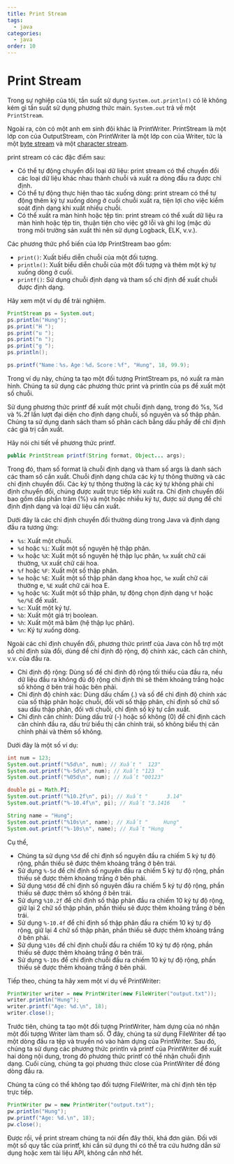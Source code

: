 ```yaml
---
title: Print Stream
tags:
  - java
categories:
  - java
order: 10
---
```

# Print Stream

Trong sự nghiệp của tôi, tần suất sử dụng `System.out.println()` có lẽ không kém gì tần suất sử dụng phương thức main. `System.out` trả về một `PrintStream`.

Ngoài ra, còn có một anh em sinh đôi khác là PrintWriter. PrintStream là một lớp con của OutputStream, còn PrintWriter là một lớp con của Writer, tức là một [byte stream](programming/java/io/stream.md) và một [character stream](character.md).

print stream có các đặc điểm sau:

* Có thể tự động chuyển đổi loại dữ liệu: print stream có thể chuyển đổi các loại dữ liệu khác nhau thành chuỗi và xuất ra dòng đầu ra được chỉ định.
* Có thể tự động thực hiện thao tác xuống dòng: print stream có thể tự động thêm ký tự xuống dòng ở cuối chuỗi xuất ra, tiện lợi cho việc kiểm soát định dạng khi xuất nhiều chuỗi.
* Có thể xuất ra màn hình hoặc tệp tin: print stream có thể xuất dữ liệu ra màn hình hoặc tệp tin, thuận tiện cho việc gỡ lỗi và ghi log (mặc dù trong môi trường sản xuất thì nên sử dụng Logback, ELK, v.v.).

Các phương thức phổ biến của lớp PrintStream bao gồm:

- `print()`: Xuất biểu diễn chuỗi của một đối tượng.
- `println()`: Xuất biểu diễn chuỗi của một đối tượng và thêm một ký tự xuống dòng ở cuối.
- `printf()`: Sử dụng chuỗi định dạng và tham số chỉ định để xuất chuỗi được định dạng.

Hãy xem một ví dụ để trải nghiệm.

```java
PrintStream ps = System.out;
ps.println("Hung");
ps.print("H ");
ps.print("u ");
ps.print("n ");
ps.print("g ");
ps.println();

ps.printf("Name：%s，Age：%d，Score：%f", "Hung", 18, 99.9);
```

Trong ví dụ này, chúng ta tạo một đối tượng PrintStream ps, nó xuất ra màn hình. Chúng ta sử dụng các phương thức print và println của ps để xuất một số chuỗi.

Sử dụng phương thức printf để xuất một chuỗi định dạng, trong đó %s, %d và %.2f lần lượt đại diện cho định dạng chuỗi, số nguyên và số thập phân. Chúng ta sử dụng danh sách tham số phân cách bằng dấu phẩy để chỉ định các giá trị cần xuất.

Hãy nói chi tiết về phương thức printf.

```java
public PrintStream printf(String format, Object... args);
```

Trong đó, tham số format là chuỗi định dạng và tham số args là danh sách các tham số cần xuất. Chuỗi định dạng chứa các ký tự thông thường và các chỉ định chuyển đổi. Các ký tự thông thường là các ký tự không phải chỉ định chuyển đổi, chúng được xuất trực tiếp khi xuất ra. Chỉ định chuyển đổi bao gồm dấu phần trăm (%) và một hoặc nhiều ký tự, được sử dụng để chỉ định định dạng và loại dữ liệu cần xuất.

Dưới đây là các chỉ định chuyển đổi thường dùng trong Java và định dạng đầu ra tương ứng:

- `%s`: Xuất một chuỗi.
- `%d` hoặc `%i`: Xuất một số nguyên hệ thập phân.
- `%x` hoặc `%X`: Xuất một số nguyên hệ thập lục phân, `%x` xuất chữ cái thường, `%X` xuất chữ cái hoa.
- `%f` hoặc `%F`: Xuất một số thập phân.
- `%e` hoặc `%E`: Xuất một số thập phân dạng khoa học, `%e` xuất chữ cái thường e, `%E` xuất chữ cái hoa E.
- `%g` hoặc `%G`: Xuất một số thập phân, tự động chọn định dạng `%f` hoặc `%e/%E` để xuất.
- `%c`: Xuất một ký tự.
- `%b`: Xuất một giá trị boolean.
- `%h`: Xuất một mã băm (hệ thập lục phân).
- `%n`: Ký tự xuống dòng.

Ngoài các chỉ định chuyển đổi, phương thức printf của Java còn hỗ trợ một số chỉ định sửa đổi, dùng để chỉ định độ rộng, độ chính xác, cách căn chỉnh, v.v. của đầu ra.

- Chỉ định độ rộng: Dùng số để chỉ định độ rộng tối thiểu của đầu ra, nếu dữ liệu đầu ra không đủ độ rộng chỉ định thì sẽ thêm khoảng trắng hoặc số không ở bên trái hoặc bên phải.
- Chỉ định độ chính xác: Dùng dấu chấm (.) và số để chỉ định độ chính xác của số thập phân hoặc chuỗi, đối với số thập phân, chỉ định số chữ số sau dấu thập phân, đối với chuỗi, chỉ định số ký tự cần xuất.
- Chỉ định căn chỉnh: Dùng dấu trừ (-) hoặc số không (0) để chỉ định cách căn chỉnh đầu ra, dấu trừ biểu thị căn chỉnh trái, số không biểu thị căn chỉnh phải và thêm số không.

Dưới đây là một số ví dụ:

```java
int num = 123;
System.out.printf("%5d\n", num); // Xuất "  123"
System.out.printf("%-5d\n", num); // Xuất "123  "
System.out.printf("%05d\n", num); // Xuất "00123"

double pi = Math.PI;
System.out.printf("%10.2f\n", pi); // Xuất "      3.14"
System.out.printf("%-10.4f\n", pi); // Xuất "3.1416    "

String name = "Hung";
System.out.printf("%10s\n", name); // Xuất "     Hung"
System.out.printf("%-10s\n", name); // Xuất "Hung     "
```

Cụ thể,

- Chúng ta sử dụng `%5d` để chỉ định số nguyên đầu ra chiếm 5 ký tự độ rộng, phần thiếu sẽ được thêm khoảng trắng ở bên trái.
- Sử dụng `%-5d` để chỉ định số nguyên đầu ra chiếm 5 ký tự độ rộng, phần thiếu sẽ được thêm khoảng trắng ở bên phải.
- Sử dụng `%05d` để chỉ định số nguyên đầu ra chiếm 5 ký tự độ rộng, phần thiếu sẽ được thêm số không ở bên trái.
- Sử dụng `%10.2f` để chỉ định số thập phân đầu ra chiếm 10 ký tự độ rộng, giữ lại 2 chữ số thập phân, phần thiếu sẽ được thêm khoảng trắng ở bên trái.
- Sử dụng `%-10.4f` để chỉ định số thập phân đầu ra chiếm 10 ký tự độ rộng, giữ lại 4 chữ số thập phân, phần thiếu sẽ được thêm khoảng trắng ở bên phải.
- Sử dụng `%10s` để chỉ định chuỗi đầu ra chiếm 10 ký tự độ rộng, phần thiếu sẽ được thêm khoảng trắng ở bên trái.
- Sử dụng `%-10s` để chỉ định chuỗi đầu ra chiếm 10 ký tự độ rộng, phần thiếu sẽ được thêm khoảng trắng ở bên phải.

Tiếp theo, chúng ta hãy xem một ví dụ về PrintWriter:

```java
PrintWriter writer = new PrintWriter(new FileWriter("output.txt"));
writer.println("Hung");
writer.printf("Age: %d.\n", 18);
writer.close();
```

Trước tiên, chúng ta tạo một đối tượng PrintWriter, hàm dựng của nó nhận một đối tượng Writer làm tham số. Ở đây, chúng ta sử dụng FileWriter để tạo một dòng đầu ra tệp và truyền nó vào hàm dựng của PrintWriter. Sau đó, chúng ta sử dụng các phương thức println và printf của PrintWriter để xuất hai dòng nội dung, trong đó phương thức printf có thể nhận chuỗi định dạng. Cuối cùng, chúng ta gọi phương thức close của PrintWriter để đóng dòng đầu ra.

Chúng ta cũng có thể không tạo đối tượng FileWriter, mà chỉ định tên tệp trực tiếp.

```java
PrintWriter pw = new PrintWriter("output.txt");
pw.println("Hung");
pw.printf("Age: %d.\n", 18);
pw.close();
```

Được rồi, về print stream chúng ta nói đến đây thôi, khá đơn giản. Đối với một số quy tắc của printf, khi cần sử dụng thì có thể tra cứu hướng dẫn sử dụng hoặc xem tài liệu API, không cần nhớ hết.
